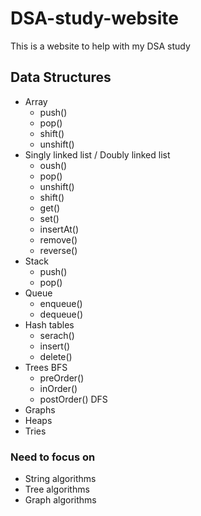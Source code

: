 # DSA-study-website
This is a website to help with my DSA study

## Data Structures


- Array
  - push()
  - pop()
  - shift()
  - unshift()
- Singly linked list / Doubly linked list
  - oush()
  - pop()
  - unshift()
  - shift()
  - get()
  - set()
  - insertAt()
  - remove()
  - reverse()
- Stack
  - push()
  - pop()
- Queue
  - enqueue()
  - dequeue()
- Hash tables
  - serach()
  - insert()
  - delete()  
- Trees
  BFS
    - preOrder()
    - inOrder()
    - postOrder()
  DFS
- Graphs
- Heaps
- Tries
  
### Need to focus on
- String algorithms
- Tree algorithms
- Graph algorithms

